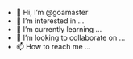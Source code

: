 - 👋 Hi, I’m @goamaster
- 👀 I’m interested in ...
- 🌱 I’m currently learning ...
- 💞️ I’m looking to collaborate on ...
- 📫 How to reach me ...

<!---
goamaster/goamaster is a ✨ special ✨ repository because its `README.md` (this file) appears on your GitHub profile.
You can click the Preview link to take a look at your changes.
--->
